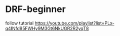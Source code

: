 # DRF-beginner
follow tutorial https://youtube.com/playlist?list=PLx-q4INfd95FWHy9M3Gt6NkUGR2R2yqT8
